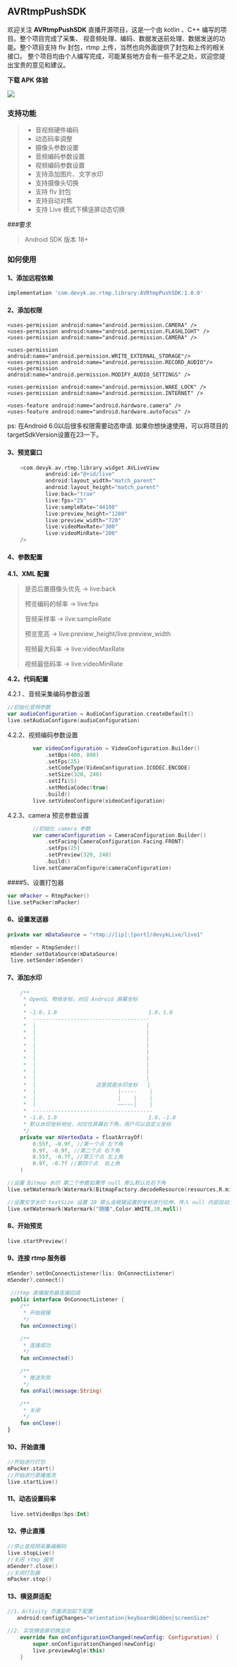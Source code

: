 ## AVRtmpPushSDK

欢迎关注 **AVRtmpPushSDK** 直播开源项目，这是一个由 kotlin 、C++ 编写的项目。整个项目完成了采集、 视音频处理、编码、数据发送前处理、数据发送的功能。整个项目支持 flv 封包，rtmp 上传，当然也向外面提供了封包和上传的相关接口。 整个项目均由个人编写完成，可能某些地方会有一些不足之处，欢迎您提出宝贵的意见和建议。



**下载 APK 体验**

![](https://devyk.oss-cn-qingdao.aliyuncs.com/blog/20200719191732.png)



### 支持功能

>- 音视频硬件编码
>- 动态码率调整
>- 摄像头参数设置
>- 音频编码参数设置
>- 视频编码参数设置
>- 支持添加图片、文字水印
>- 支持摄像头切换
>- 支持 flv 封包
>- 支持自动对焦
>- 支持 Live 模式下横竖屏动态切换



###要求

>Android SDK 版本 18+



### 如何使用

#### 1、添加远程依赖

```groovy
implementation 'com.devyk.av.rtmp.library:AVRtmpPushSDK:1.0.0'
```

#### 2、添加权限

```
<uses-permission android:name="android.permission.CAMERA" />
<uses-permission android:name="android.permission.FLASHLIGHT" />
<uses-permission android:name="android.permission.CAMERA" />

<uses-permission android:name="android.permission.WRITE_EXTERNAL_STORAGE"/>
<uses-permission android:name="android.permission.RECORD_AUDIO"/>
<uses-permission android:name="android.permission.MODIFY_AUDIO_SETTINGS" />

<uses-permission android:name="android.permission.WAKE_LOCK" />
<uses-permission android:name="android.permission.INTERNET" />

<uses-feature android:name="android.hardware.camera" />
<uses-feature android:name="android.hardware.autofocus" />
```

ps: 在Android 6.0以后很多权限需要动态申请. 如果你想快速使用，可以将项目的targetSdkVersion设置在23一下。

#### 3、预览窗口

```kotlin
    <com.devyk.av.rtmp.library.widget.AVLiveView
            android:id="@+id/live"
            android:layout_width="match_parent"
            android:layout_height="match_parent"
            live:back="true"
            live:fps="25"
            live:sampleRate="44100"
            live:preview_height="1280"
            live:preview_width="720"
            live:videoMaxRate="300"
            live:videoMinRate="200"
    />
```



#### 4、参数配置

**4.1、XML 配置**

>是否后置摄像头优先 -> live:back
>
>预览编码的帧率 -> live:fps
>
>音频采样率 ->  live:sampleRate
>
>预览宽高 ->  live:preview_height/live:preview_width
>
>视频最大码率 -> live:videoMaxRate
>
>视频最低码率 -> live:videoMinRate



**4.2、代码配置**

4.2.1 、音频采集编码参数设置

```kotlin
//初始化音频参数
var audioConfiguration = AudioConfiguration.createDefault()
live.setAudioConfigure(audioConfiguration)
```

4.2.2、视频编码参数设置

```kotlin
        var videoConfiguration = VideoConfiguration.Builder()
            .setBps(400, 800)
            .setFps(25)
            .setCodeType(VideoConfiguration.ICODEC.ENCODE)
            .setSize(320, 240)
            .setIfi(5)
            .setMediaCodec(true)
            .build()
        live.setVideoConfigure(videoConfiguration)
```

4.2.3、camera 预览参数设置

```kotlin
        //初始化 camera 参数
        var cameraConfiguration = CameraConfiguration.Builder()
            .setFacing(CameraConfiguration.Facing.FRONT)
            .setFps(25)
            .setPreview(320, 240)
            .build()
        live.setCameraConfigure(cameraConfiguration)
```



####5、设置打包器

```kotlin
var mPacker = RtmpPacker()
live.setPacker(mPacker)
```



#### 6、设置发送器

```kotlin
private var mDataSource = "rtmp://[ip]:[port]/devykLive/live1"

 mSender = RtmpSender()
 mSender.setDataSource(mDataSource)
 live.setSender(mSender)
```



#### 7、添加水印

```kotlin
    /**
     * OpenGL 物体坐标，对应 Android 屏幕坐标
     *
     * -1.0，1.0                             1.0，1.0
     *  -------------------------------------
     *  |                                   |
     *  |                                   |
     *  |                                   |
     *  |                                   |
     *  |                                   |
     *  |                                   |
     *  |                                   |
     *  |                                   |
     *  |                                   |
     *  |                   这里就是水印坐标   |
     *  |                          |-----    |
     *  |                          |    |    |
     *  |                          ——-—-|    |
     *  --------------------------------------
     * -1.0，1.0                             1.0，-1.0
     * 默认水印坐标地址，对应在屏幕右下角，用户可以自定义坐标
     */
    private var mVertexData = floatArrayOf( 
        0.55f, -0.9f, //第一个点 左下角
        0.9f, -0.9f, //第二个点 右下角
        0.55f, -0.7f, //第三个点 左上角
        0.9f, -0.7f //第四个点  右上角
    )

//设置 Bitmap 水印 第二个参数如果传 null 那么默认在右下角
live.setWatermark(Watermark(BitmapFactory.decodeResource(resources,R.mipmap.live_logo), mVertexData))

//设置文字水印 textSize 设置 20 那么会根据设置的坐标进行拉伸，传入 null 内部自动处理
live.setWatermark(Watermark("随播",Color.WHITE,20,null))
```



#### 8、开始预览

```kotlin
live.startPreview()
```



#### 9、连接 rtmp 服务器

```kotlin
mSender?.setOnConnectListener(lis: OnConnectListener)
mSender?.connect()
 
 //rtmp 直播服务器连接回调
 public interface OnConnectListener {
    /**
     * 开始链接
     */
    fun onConnecting()

    /**
     * 连接成功
     */
    fun onConnected()

    /**
     * 推送失败
     */
    fun onFail(message:String)

    /**
     * 关闭
     */
    fun onClose()
}
```

#### 10、开始直播

```kotlin
//开始进行打包
mPacker.start()
//开始进行直播推流
live.startLive()
```



#### 11、动态设置码率

````kotlin
 live.setVideoBps(bps:Int)
````



#### 12、停止直播

```kotlin
//停止音视频采集编解码
live.stopLive()
//关闭 rtmp 服务
mSender?.close()
//关闭打包器
mPacker.stop()
```



#### 13、横竖屏适配

```kotlin
//1、Activity 页面添加如下配置
   android:configChanges="orientation|keyboardHidden|screenSize"

//2. 实现横竖屏切换监听
    override fun onConfigurationChanged(newConfig: Configuration) {
        super.onConfigurationChanged(newConfig)
        live.previewAngle(this)
    }
```





 

